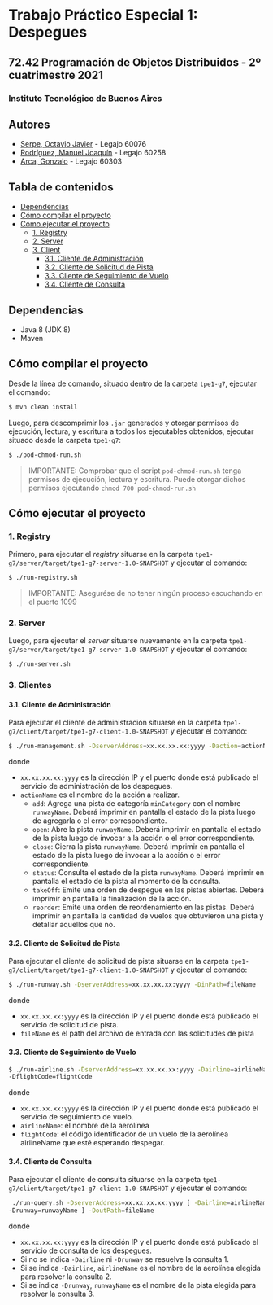 # Trabajo Práctico Especial 1: Despegues

## 72.42 Programación de Objetos Distribuidos - 2º cuatrimestre 2021

### Instituto Tecnológico de Buenos Aires

## Autores

- [Serpe, Octavio Javier](https://github.com/OctavioSerpe) - Legajo 60076
- [Rodríguez, Manuel Joaquín](https://github.com/rodriguezmanueljoaquin) - Legajo 60258
- [Arca, Gonzalo](https://github.com/gonzaloarca) - Legajo 60303

## Tabla de contenidos

- [Dependencias](#dependencias)
- [Cómo compilar el proyecto](#cómo-compilar-el-proyecto)
- [Cómo ejecutar el proyecto](#cómo-ejecutar-el-proyecto)
  - [1. Registry](#1-registry)
  - [2. Server](#2-server)
  - [3. Client](#3-client)
    - [3.1. Cliente de Administración](#31-cliente-de-administración)
    - [3.2. Cliente de Solicitud de Pista](#32-cliente-de-solicitud-de-pista)
    - [3.3. Cliente de Seguimiento de Vuelo](#33-cliente-de-seguimiento-de-vuelo)
    - [3.4. Cliente de Consulta](#34-cliente-de-consulta)

## Dependencias

- Java 8 (JDK 8)
- Maven

## Cómo compilar el proyecto

Desde la línea de comando, situado dentro de la carpeta `tpe1-g7`, ejecutar el comando:

```bash
$ mvn clean install
```

Luego, para descomprimir los `.jar` generados y otorgar permisos de ejecución, lectura, y escritura a todos los ejecutables obtenidos, ejecutar situado desde la carpeta `tpe1-g7`:

```bash
$ ./pod-chmod-run.sh
```

> IMPORTANTE: Comprobar que el script `pod-chmod-run.sh` tenga permisos de ejecución, lectura y escritura. Puede otorgar dichos permisos ejecutando `chmod 700 pod-chmod-run.sh`

## Cómo ejecutar el proyecto

### 1. Registry

Primero, para ejecutar el _registry_ situarse en la carpeta `tpe1-g7/server/target/tpe1-g7-server-1.0-SNAPSHOT` y ejecutar el comando:

```bash
$ ./run-registry.sh
```

> IMPORTANTE: Asegurése de no tener ningún proceso escuchando en el puerto 1099

### 2. Server

Luego, para ejecutar el _server_ situarse nuevamente en la carpeta `tpe1-g7/server/target/tpe1-g7-server-1.0-SNAPSHOT` y ejecutar el comando:

```bash
$ ./run-server.sh
```

### 3. Clientes

#### 3.1. Cliente de Administración

Para ejecutar el cliente de administración situarse en la carpeta `tpe1-g7/client/target/tpe1-g7-client-1.0-SNAPSHOT` y ejecutar el comando:

```bash
$ ./run-management.sh -DserverAddress=xx.xx.xx.xx:yyyy -Daction=actionName [ -Drunway=runwayName | -Dcategory=minCategory ]
```

donde

- `xx.xx.xx.xx:yyyy` es la dirección IP y el puerto donde está publicado el servicio de
  administración de los despegues.
- `actionName` es el nombre de la acción a realizar.
  - `add`: Agrega una pista de categoría `minCategory` con el nombre `runwayName`.
    Deberá imprimir en pantalla el estado de la pista luego de agregarla o el error
    correspondiente.
  - `open`: Abre la pista `runwayName`. Deberá imprimir en pantalla el estado de la pista
    luego de invocar a la acción o el error correspondiente.
  - `close`: Cierra la pista `runwayName`. Deberá imprimir en pantalla el estado de la pista
    luego de invocar a la acción o el error correspondiente.
  - `status`: Consulta el estado de la pista `runwayName`. Deberá imprimir en pantalla el
    estado de la pista al momento de la consulta.
  - `takeOff`: Emite una orden de despegue en las pistas abiertas. Deberá imprimir en
    pantalla la finalización de la acción.
  - `reorder`: Emite una orden de reordenamiento en las pistas. Deberá imprimir en
    pantalla la cantidad de vuelos que obtuvieron una pista y detallar aquellos que no.

#### 3.2. Cliente de Solicitud de Pista

Para ejecutar el cliente de solicitud de pista situarse en la carpeta `tpe1-g7/client/target/tpe1-g7-client-1.0-SNAPSHOT` y ejecutar el comando:

```bash
$ ./run-runway.sh -DserverAddress=xx.xx.xx.xx:yyyy -DinPath=fileName
```

donde

- `xx.xx.xx.xx:yyyy` es la dirección IP y el puerto donde está publicado el servicio de
  solicitud de pista.
- `fileName` es el path del archivo de entrada con las solicitudes de pista

#### 3.3. Cliente de Seguimiento de Vuelo

```bash
$ ./run-airline.sh -DserverAddress=xx.xx.xx.xx:yyyy -Dairline=airlineName
-DflightCode=flightCode
```

donde

- `xx.xx.xx.xx:yyyy` es la dirección IP y el puerto donde está publicado el servicio de
  seguimiento de vuelo.
- `airlineName`: el nombre de la aerolínea
- `flightCode`: el código identificador de un vuelo de la aerolínea airlineName que esté
  esperando despegar.

#### 3.4. Cliente de Consulta

Para ejecutar el cliente de consulta situarse en la carpeta `tpe1-g7/client/target/tpe1-g7-client-1.0-SNAPSHOT` y ejecutar el comando:

```bash
 ./run-query.sh -DserverAddress=xx.xx.xx.xx:yyyy [ -Dairline=airlineName |
-Drunway=runwayName ] -DoutPath=fileName
```

donde

- `xx.xx.xx.xx:yyyy` es la dirección IP y el puerto donde está publicado el servicio de
  consulta de los despegues.
- Si no se indica `-Dairline` ni `-Drunway` se resuelve la consulta 1.
- Si se indica `-Dairline`, `airlineName` es el nombre de la aerolínea elegida para resolver
  la consulta 2.
- Si se indica `-Drunway`, `runwayName` es el nombre de la pista elegida para resolver la
  consulta 3.
